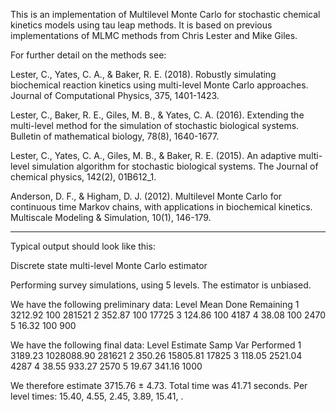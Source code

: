 This is an implementation of Multilevel Monte Carlo for stochastic chemical
kinetics models using tau leap methods. It is based on previous implementations
of MLMC methods from Chris Lester and Mike Giles.  

For further detail on the methods see:

Lester, C., Yates, C. A., & Baker, R. E. (2018).
Robustly simulating biochemical reaction kinetics using multi-level Monte Carlo
approaches.
Journal of Computational Physics, 375, 1401-1423.

Lester, C., Baker, R. E., Giles, M. B., & Yates, C. A. (2016).
Extending the multi-level method for the simulation of stochastic biological
systems.
Bulletin of mathematical biology, 78(8), 1640-1677.

Lester, C., Yates, C. A., Giles, M. B., & Baker, R. E. (2015).
An adaptive multi-level simulation algorithm for stochastic biological systems.
The Journal of chemical physics, 142(2), 01B612_1.

Anderson, D. F., & Higham, D. J. (2012).
Multilevel Monte Carlo for continuous time Markov chains, with applications
in biochemical kinetics.
Multiscale Modeling & Simulation, 10(1), 146-179.

-------------------------------------------------------------------------------

Typical output should look like this:

Discrete state multi-level Monte Carlo estimator

Performing survey simulations, using 5 levels. The estimator is unbiased. 

We have the following preliminary data: 
Level 		 Mean 			 Done 			 Remaining 
 1 		 3212.92 		    100 		 281521 
 2 		 352.87 		    100 		  17725 
 3 		 124.86 		    100 		   4187 
 4 		  38.08 		    100 		   2470 
 5 		  16.32 		    100 		    900 


We have the following final data: 
Level 		 Estimate 		 Samp Var 		 Performed 
 1 		 3189.23 		  1028088.90 		 281621 
 2 		 350.26 		  15805.81 		  17825 
 3 		 118.05 		  2521.04 		   4287 
 4 		  38.55 		  933.27 		   2570 
 5 		  19.67 		  341.16 		   1000 

We therefore estimate 3715.76 ± 4.73. 
Total time was 41.71 seconds. 
Per level times: 15.40, 4.55, 2.45, 3.89, 15.41, .



